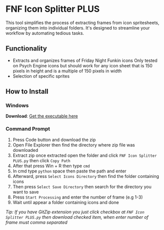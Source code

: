# FNF Icon Splitter PLUS
This tool simplifies the process of extracting frames from icon spritesheets, organizing them into individual folders. 
It's designed to streamline your workflow by automating tedious tasks.

## Functionality
* Extracts and organizes frames of Friday Night Funkin icons 
Only tested on Psych Engine icons but should work for any icon sheet that is 150 pixels in height and is a multiple of 150 pixels in width
* Selection of specific sprites

## How to Install
### Windows
**Download**: [Get the executable here](https://github.com/sirthegamercoder/FNF-Icon-Splitter-PLUS/releases)

### Command Prompt
1. Press Code button and download the zip
2. Open File Explorer then find the directory where zip file was downloaded
3. Extract zip once extracted open the folder and click `FNF Icon Splitter PLUS.py` then click `Copy Path`
4. After that press Win + R then type `cmd`
5. In cmd type `python` space then paste the path and enter
6. Afterward, press `Select Icons Directory` then find the folder containing icons
7. Then press `Select Save Directory` then search for the directory you want to save
8. Press `Start Processing` and enter the number of frame (e.g 1-3)
9. Wait until appear a folder containing icons and done

*Tip: If you have GitZip extension you just click checkbox at `FNF Icon Splitter PLUS.py` then download checked item, when enter number of frame must comma separated*
